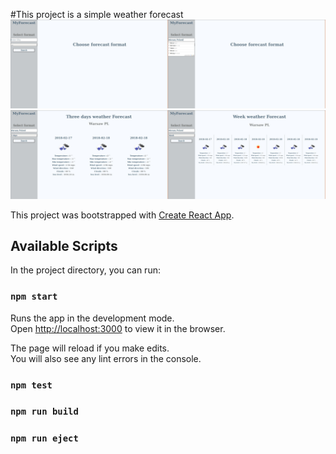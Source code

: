 #This project is a simple weather forecast
![image](src/assets/images/first_screen.jpeg)  
![image](src/assets/images/second_screen.jpeg)  





This project was bootstrapped with [Create React App](https://github.com/facebookincubator/create-react-app).




## Available Scripts

In the project directory, you can run:

### `npm start`

Runs the app in the development mode.<br>
Open [http://localhost:3000](http://localhost:3000) to view it in the browser.

The page will reload if you make edits.<br>
You will also see any lint errors in the console.

### `npm test`

### `npm run build`

### `npm run eject`

